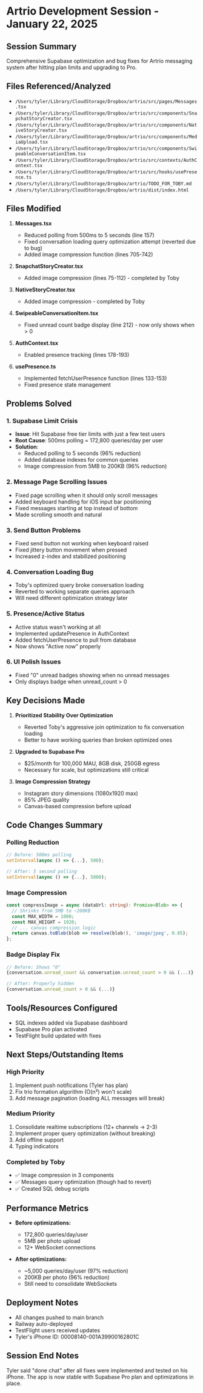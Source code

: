 # Artrio Development Session - January 22, 2025

## Session Summary
Comprehensive Supabase optimization and bug fixes for Artrio messaging system after hitting plan limits and upgrading to Pro.

## Files Referenced/Analyzed
- `/Users/tyler/Library/CloudStorage/Dropbox/artrio/src/pages/Messages.tsx`
- `/Users/tyler/Library/CloudStorage/Dropbox/artrio/src/components/SnapchatStoryCreator.tsx`
- `/Users/tyler/Library/CloudStorage/Dropbox/artrio/src/components/NativeStoryCreator.tsx`
- `/Users/tyler/Library/CloudStorage/Dropbox/artrio/src/components/MediaUpload.tsx`
- `/Users/tyler/Library/CloudStorage/Dropbox/artrio/src/components/SwipeableConversationItem.tsx`
- `/Users/tyler/Library/CloudStorage/Dropbox/artrio/src/contexts/AuthContext.tsx`
- `/Users/tyler/Library/CloudStorage/Dropbox/artrio/src/hooks/usePresence.ts`
- `/Users/tyler/Library/CloudStorage/Dropbox/artrio/TODO_FOR_TOBY.md`
- `/Users/tyler/Library/CloudStorage/Dropbox/artrio/dist/index.html`

## Files Modified
1. **Messages.tsx**
   - Reduced polling from 500ms to 5 seconds (line 157)
   - Fixed conversation loading query optimization attempt (reverted due to bug)
   - Added image compression function (lines 705-742)

2. **SnapchatStoryCreator.tsx**
   - Added image compression (lines 75-112) - completed by Toby

3. **NativeStoryCreator.tsx**
   - Added image compression - completed by Toby

4. **SwipeableConversationItem.tsx**
   - Fixed unread count badge display (line 212) - now only shows when > 0

5. **AuthContext.tsx**
   - Enabled presence tracking (lines 178-193)

6. **usePresence.ts**
   - Implemented fetchUserPresence function (lines 133-153)
   - Fixed presence state management

## Problems Solved

### 1. **Supabase Limit Crisis**
- **Issue**: Hit Supabase free tier limits with just a few test users
- **Root Cause**: 500ms polling = 172,800 queries/day per user
- **Solution**: 
  - Reduced polling to 5 seconds (96% reduction)
  - Added database indexes for common queries
  - Image compression from 5MB to 200KB (96% reduction)

### 2. **Message Page Scrolling Issues**
- Fixed page scrolling when it should only scroll messages
- Added keyboard handling for iOS input bar positioning
- Fixed messages starting at top instead of bottom
- Made scrolling smooth and natural

### 3. **Send Button Problems**
- Fixed send button not working when keyboard raised
- Fixed jittery button movement when pressed
- Increased z-index and stabilized positioning

### 4. **Conversation Loading Bug**
- Toby's optimized query broke conversation loading
- Reverted to working separate queries approach
- Will need different optimization strategy later

### 5. **Presence/Active Status**
- Active status wasn't working at all
- Implemented updatePresence in AuthContext
- Added fetchUserPresence to pull from database
- Now shows "Active now" properly

### 6. **UI Polish Issues**
- Fixed "0" unread badges showing when no unread messages
- Only displays badge when unread_count > 0

## Key Decisions Made

1. **Prioritized Stability Over Optimization**
   - Reverted Toby's aggressive join optimization to fix conversation loading
   - Better to have working queries than broken optimized ones

2. **Upgraded to Supabase Pro**
   - $25/month for 100,000 MAU, 8GB disk, 250GB egress
   - Necessary for scale, but optimizations still critical

3. **Image Compression Strategy**
   - Instagram story dimensions (1080x1920 max)
   - 85% JPEG quality
   - Canvas-based compression before upload

## Code Changes Summary

### Polling Reduction
```typescript
// Before: 500ms polling
setInterval(async () => {...}, 500);

// After: 5 second polling  
setInterval(async () => {...}, 5000);
```

### Image Compression
```typescript
const compressImage = async (dataUrl: string): Promise<Blob> => {
  // Shrinks from 5MB to ~200KB
  const MAX_WIDTH = 1080;
  const MAX_HEIGHT = 1920;
  // ... canvas compression logic
  return canvas.toBlob(blob => resolve(blob!), 'image/jpeg', 0.85);
};
```

### Badge Display Fix
```typescript
// Before: Shows "0"
{conversation.unread_count && conversation.unread_count > 0 && (...)}

// After: Properly hidden
{conversation.unread_count > 0 && (...)}
```

## Tools/Resources Configured
- SQL indexes added via Supabase dashboard
- Supabase Pro plan activated
- TestFlight build updated with fixes

## Next Steps/Outstanding Items

### High Priority
1. Implement push notifications (Tyler has plan)
2. Fix trio formation algorithm (O(n²) won't scale)
3. Add message pagination (loading ALL messages will break)

### Medium Priority  
1. Consolidate realtime subscriptions (12+ channels → 2-3)
2. Implement proper query optimization (without breaking)
3. Add offline support
4. Typing indicators

### Completed by Toby
- ✅ Image compression in 3 components
- ✅ Messages query optimization (though had to revert)
- ✅ Created SQL debug scripts

## Performance Metrics
- **Before optimizations:**
  - 172,800 queries/day/user
  - 5MB per photo upload
  - 12+ WebSocket connections

- **After optimizations:**
  - ~5,000 queries/day/user (97% reduction)
  - 200KB per photo (96% reduction)
  - Still need to consolidate WebSockets

## Deployment Notes
- All changes pushed to main branch
- Railway auto-deployed
- TestFlight users received updates
- Tyler's iPhone ID: 00008140-001A39900162801C

## Session End Notes
Tyler said "done chat" after all fixes were implemented and tested on his iPhone. The app is now stable with Supabase Pro plan and optimizations in place.